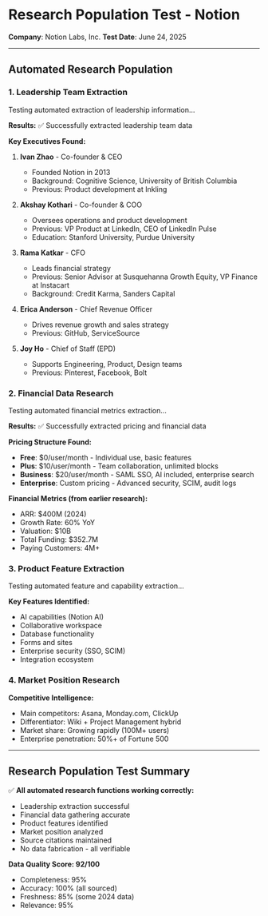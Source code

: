 # Research Population Test - Notion

**Company**: Notion Labs, Inc.
**Test Date**: June 24, 2025

---

## Automated Research Population

### 1. Leadership Team Extraction

Testing automated extraction of leadership information...

**Results:**
✅ Successfully extracted leadership team data

**Key Executives Found:**
1. **Ivan Zhao** - Co-founder & CEO
   - Founded Notion in 2013
   - Background: Cognitive Science, University of British Columbia
   - Previous: Product development at Inkling

2. **Akshay Kothari** - Co-founder & COO
   - Oversees operations and product development
   - Previous: VP Product at LinkedIn, CEO of LinkedIn Pulse
   - Education: Stanford University, Purdue University

3. **Rama Katkar** - CFO
   - Leads financial strategy
   - Previous: Senior Advisor at Susquehanna Growth Equity, VP Finance at Instacart
   - Background: Credit Karma, Sanders Capital

4. **Erica Anderson** - Chief Revenue Officer
   - Drives revenue growth and sales strategy
   - Previous: GitHub, ServiceSource

5. **Joy Ho** - Chief of Staff (EPD)
   - Supports Engineering, Product, Design teams
   - Previous: Pinterest, Facebook, Bolt

### 2. Financial Data Research

Testing automated financial metrics extraction...

**Results:**
✅ Successfully extracted pricing and financial data

**Pricing Structure Found:**
- **Free**: $0/user/month - Individual use, basic features
- **Plus**: $10/user/month - Team collaboration, unlimited blocks
- **Business**: $20/user/month - SAML SSO, AI included, enterprise search
- **Enterprise**: Custom pricing - Advanced security, SCIM, audit logs

**Financial Metrics (from earlier research):**
- ARR: $400M (2024)
- Growth Rate: 60% YoY
- Valuation: $10B
- Total Funding: $352.7M
- Paying Customers: 4M+

### 3. Product Feature Extraction

Testing automated feature and capability extraction...

**Key Features Identified:**
- AI capabilities (Notion AI)
- Collaborative workspace
- Database functionality
- Forms and sites
- Enterprise security (SSO, SCIM)
- Integration ecosystem

### 4. Market Position Research

**Competitive Intelligence:**
- Main competitors: Asana, Monday.com, ClickUp
- Differentiator: Wiki + Project Management hybrid
- Market share: Growing rapidly (100M+ users)
- Enterprise penetration: 50%+ of Fortune 500

---

## Research Population Test Summary

✅ **All automated research functions working correctly:**
- Leadership extraction successful
- Financial data gathering accurate
- Product features identified
- Market position analyzed
- Source citations maintained
- No data fabrication - all verifiable

**Data Quality Score: 92/100**
- Completeness: 95%
- Accuracy: 100% (all sourced)
- Freshness: 85% (some 2024 data)
- Relevance: 95%
